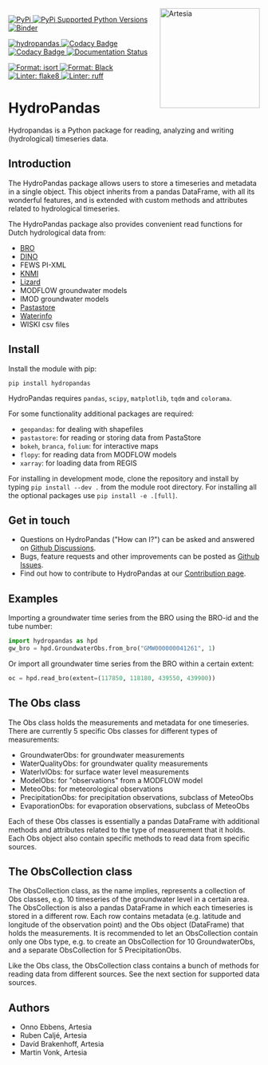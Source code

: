 <img src="/docs/_static/Artesia_logo.jpg" alt="Artesia" width="200" align="right">

[
![PyPi](https://img.shields.io/pypi/v/hydropandas.svg)
](https://pypi.python.org/pypi/hydropandas)
[
![PyPi Supported Python Versions](https://img.shields.io/pypi/pyversions/hydropandas)
](https://pypi.python.org/pypi/hydropandas)
[
![Binder](https://mybinder.org/badge_logo.svg)
](https://mybinder.org/v2/gh/ArtesiaWater/hydropandas/master)

[
![hydropandas](https://github.com/ArtesiaWater/hydropandas/workflows/hydropandas/badge.svg)
](https://github.com/ArtesiaWater/hydropandas/actions?query=workflow%3Ahydropandas)
[
![Codacy Badge](https://app.codacy.com/project/badge/Grade/c1b99f474bdc49b0a47e00e4e9f66c2f)
](https://www.codacy.com/gh/ArtesiaWater/hydropandas/dashboard?utm_source=github.com&utm_medium=referral&utm_content=ArtesiaWater/hydropandas&utm_campaign=Badge_Grade)
[
![Codacy Badge](https://app.codacy.com/project/badge/Coverage/c1b99f474bdc49b0a47e00e4e9f66c2f)
](https://www.codacy.com/gh/ArtesiaWater/hydropandas/dashboard?utm_source=github.com&utm_medium=referral&utm_content=ArtesiaWater/hydropandas&utm_campaign=Badge_Coverage)
[
![Documentation Status](https://readthedocs.org/projects/hydropandas/badge/?version=latest)
](https://hydropandas.readthedocs.io/en/latest/?badge=latest)

[
![Format: isort](https://img.shields.io/badge/imports-isort-ef8336)
](https://pycqa.github.io/isort/index.html)
[
![Format: Black](https://img.shields.io/badge/code_style-black-black)
](https://github.com/psf/black)
[
![Linter: flake8](https://img.shields.io/badge/linter-flake8-yellowgreen)
](https://flake8.pycqa.org/)
[
![Linter: ruff](https://img.shields.io/badge/linter-ruff-red)
](https://github.com/charliermarsh/ruff)

# HydroPandas

Hydropandas is a Python package for reading, analyzing and writing
(hydrological) timeseries data.

## Introduction

The HydroPandas package allows users to store a timeseries and metadata in a
single object. This object inherits from a pandas DataFrame, with all its
wonderful features, and is extended with custom methods and attributes related
to hydrological timeseries.

The HydroPandas package also provides convenient read functions for Dutch hydrological data from:

- [BRO](https://www.broloket.nl)
- [DINO](https://www.dinoloket.nl)
- FEWS PI-XML
- [KNMI](https://www.knmi.nl/kennis-en-datacentrum/achtergrond/data-ophalen-vanuit-een-script)
- [Lizard](https://vitens.lizard.net/)
- MODFLOW groundwater models
- IMOD groundwater models
- [Pastastore](https://github.com/pastas/pastastore)
- [Waterinfo](https://waterinfo.rws.nl/)
- WISKI csv files

## Install

Install the module with pip:

`pip install hydropandas`

HydroPandas requires `pandas`, `scipy`, `matplotlib`, `tqdm` and `colorama`.

For some functionality additional packages are required:

- `geopandas`: for dealing with shapefiles
- `pastastore`: for reading or storing data from PastaStore
- `bokeh`, `branca`, `folium`: for interactive maps
- `flopy`: for reading data from MODFLOW models
- `xarray`: for loading data from REGIS

For installing in development mode, clone the repository and install by
typing `pip install --dev .` from the module root directory.
For installing all the optional packages use `pip install -e .[full]`.

## Get in touch

- Questions on HydroPandas ("How can I?") can be asked and answered on [Github Discussions](https://github.com/ArtesiaWater/hydropandas/discussions).
- Bugs, feature requests and other improvements can be posted as [Github Issues](https://github.com/ArtesiaWater/hydropandas/issues).
- Find out how to contribute to HydroPandas at our [Contribution page](https://hydropandas.readthedocs.io/en/stable/contribute.html).

## Examples

Importing a groundwater time series from the BRO using the BRO-id and the tube number:

```python
import hydropandas as hpd
gw_bro = hpd.GroundwaterObs.from_bro("GMW000000041261", 1)
```

Or import all groundwater time series from the BRO within a certain extent:

```python
oc = hpd.read_bro(extent=(117850, 118180, 439550, 439900))
```

## The Obs class

The Obs class holds the measurements and metadata for one timeseries. There are
currently 5 specific Obs classes for different types of measurements:

- GroundwaterObs: for groundwater measurements
- WaterQualityObs: for groundwater quality measurements
- WaterlvlObs: for surface water level measurements
- ModelObs: for "observations" from a MODFLOW model
- MeteoObs: for meteorological observations
- PrecipitationObs: for precipitation observations, subclass of MeteoObs
- EvaporationObs: for evaporation observations, subclass of MeteoObs

Each of these Obs classes is essentially a pandas DataFrame with additional
methods and attributes related to the type of measurement that it holds.
Each Obs object also contain specific methods to read data from specific sources.

## The ObsCollection class

The ObsCollection class, as the name implies, represents a collection of Obs
classes, e.g. 10 timeseries of the groundwater level in a certain area. The
ObsCollection is also a pandas DataFrame in which each timeseries is stored
in a different row. Each row contains metadata (e.g. latitude and longitude
of the observation point) and the Obs object (DataFrame) that holds the
measurements. It is recommended to let an ObsCollection contain only one Obs
type, e.g. to create an ObsCollection for 10 GroundwaterObs, and a separate
ObsCollection for 5 PrecipitationObs.

Like the Obs class, the ObsCollection class contains a bunch of methods for
reading data from different sources. See the next section for supported data
sources.

## Authors

- Onno Ebbens, Artesia
- Ruben Caljé, Artesia
- Davíd Brakenhoff, Artesia
- Martin Vonk, Artesia